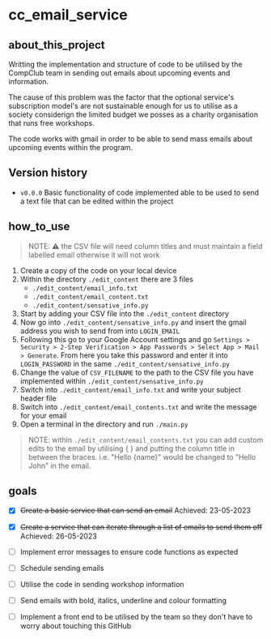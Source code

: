 # cc_email_service

## about_this_project
Writting the implementation and structure of code to be utilised by the CompClub team in sending out emails about upcoming events and information.

The cause of this problem was the factor that the optional service's subscription model's are not sustainable enough for us to utilise as a society considerign the limited budget we posses as a charity organisation that runs free workshops.

The code works with gmail in order to be able to send mass emails about upcoming events within the program.

## Version history
- ```v0.0.0``` Basic functionality of code implemented able to be used to send a text file that can be edited within the project

## how_to_use
> NOTE: :warning: the CSV file will need column titles and must maintain a field labelled email otherwise it will not work

1. Create a copy of the code on your local device
2. Within the directory ```./edit_content``` there are 3 files
    - ```./edit_content/email_info.txt```
    - ```./edit_content/email_content.txt```
    - ```./edit_content/sensative_info.py```
4. Start by adding your CSV file into the ```./edit_content``` directory
5. Now go into ```./edit_content/sensative_info.py``` and insert the gmail address you wish to send from into ```LOGIN_EMAIL```
6. Following this go to your Google Account settings and go ```Settings > Security > 2-Step Verification > App Passwords > Select App > Mail > Generate```. From here you take this password and enter it into ```LOGIN_PASSWORD``` in the same ```./edit_content/sensative_info.py```
7. Change the value of ```CSV_FILENAME``` to the path to the CSV file you have implemented within ```./edit_content/sensative_info.py```
8. Switch into ```./edit_content/email_info.txt``` and write your subject header file
9. Switch into ```./edit_content/email_contents.txt``` and write the message for your email
10. Open a terminal in the directory and run ```./main.py```

> NOTE: within ```./edit_content/email_contents.txt``` you can add custom edits to the email by utilising { } and putting the column title in between the braces. i.e. "Hello {name}" would be changed to "Hello John" in the email.

## goals
- [x] ~~Create a basic service that can send an email~~ Achieved: 23-05-2023
- [x] ~~Create a service that can iterate through a list of emails to send them off~~ Achieved: 26-05-2023
- [ ] Implement error messages to ensure code functions as expected
- [ ] Schedule sending emails
- [ ] Utilise the code in sending workshop information
- [ ] Send emails with bold, italics, underline and colour formatting
- [ ] Implement a front end to be utilised by the team so they don't have to worry about touching this GitHub

